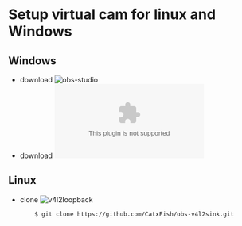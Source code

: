 # Setup virtual cam for linux and Windows


## Windows

* download ![obs-studio](https://obsproject.com/)
* download ![OBS-VirtualCam2.0.4-Installer.exe](https://github.com/CatxFish/obs-virtual-cam/releases/download/2.0.4/OBS-VirtualCam2.0.4-Installer.exe)

## Linux


* clone ![v4l2loopback](https://github.com/umlaeute/v4l2loopback)
  
          $ git clone https://github.com/CatxFish/obs-v4l2sink.git

